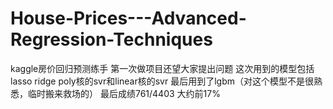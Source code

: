 # House-Prices---Advanced-Regression-Techniques
kaggle房价回归预测练手
第一次做项目还望大家提出问题
这次用到的模型包括lasso ridge poly核的svr和linear核的svr 最后用到了lgbm（对这个模型不是很熟悉，临时搬来救场的）
最后成绩761/4403 大约前17%
